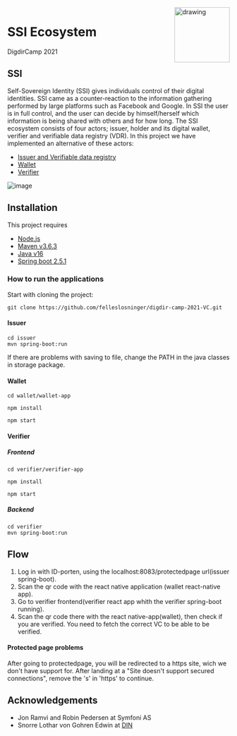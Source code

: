 <img src="https://github.com/felleslosninger/digdir-camp-2021-VC/blob/main/images/digdirlogo_01.png" alt="drawing" width="125" align="right"/>

# SSI Ecosystem 
DigdirCamp 2021

## SSI
Self-Sovereign Identity (SSI) gives individuals control of their digital identities. SSI came as a counter-reaction to the information gathering performed by large platforms such as Facebook and Google. In SSI the user is in full control, and the user can decide by himself/herself which information is being shared with others and for how long. The SSI ecosystem consists of four actors; issuer, holder and its digital wallet, verifier and verifiable data registry (VDR). In this project we have implemented an alternative of these actors:
- [Issuer and Verifiable data registry](https://github.com/felleslosninger/digdir-camp-2021-VC/tree/main/issuer) 
- [Wallet](https://github.com/felleslosninger/digdir-camp-2021-VC/tree/main/wallet/wallet-app)
- [Verifier](https://github.com/felleslosninger/digdir-camp-2021-VC/tree/main/verifier)


![image](https://www.w3.org/TR/vc-data-model/diagrams/ecosystem.svg)

## Installation 
This project requires
- [Node.js](https://nodejs.org/en/download/)
- [Maven v3.6.3](https://maven.apache.org/)
- [Java v16](https://www.java.com/)
- [Spring boot 2.5.1](https://spring.io/)


### How to run the applications
Start with cloning the project: 
```
git clone https://github.com/felleslosninger/digdir-camp-2021-VC.git
```

#### Issuer

```
cd issuer
mvn spring-boot:run
```
If there are problems with saving to file, change the PATH in the java classes in storage package.

#### Wallet
```
cd wallet/wallet-app
```
```
npm install
```
```
npm start
```
 
#### Verifier
##### Frontend

```
cd verifier/verifier-app
```
```
npm install
```
```
npm start
```

##### Backend

```
cd verifier
mvn spring-boot:run
```

## Flow
1. Log in with ID-porten, using the localhost:8083/protectedpage url(issuer spring-boot).
2. Scan the qr code with the react native application (wallet react-native app).
3. Go to verifier frontend(verifier react app whith the verifier spring-boot running).
4. Scan the qr code there with the react native-app(wallet), then check if you are verified. You need to fetch the correct VC to be able to be verified.

#### Protected page problems
After going to protectedpage, you will be redirected to a https site, wich we don't have support for.
After landing at a "Site doesn't support secured connections", remove the 's' in 'https' to continue.


## Acknowledgements 
- Jon Ramvi and Robin Pedersen at Symfoni AS
- Snorre Lothar von Gohren Edwin at [DIN](https://www.din.foundation/) 

